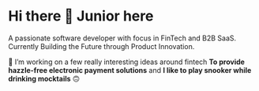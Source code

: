 # Hi there 👋 Junior here

A passionate software developer with focus in FinTech and B2B SaaS. Currently Building the Future through Product Innovation.

💫 I’m working on a few really interesting ideas around fintech **To provide hazzle-free electronic payment solutions** and **I like to play snooker while drinking mocktails** 🙃



